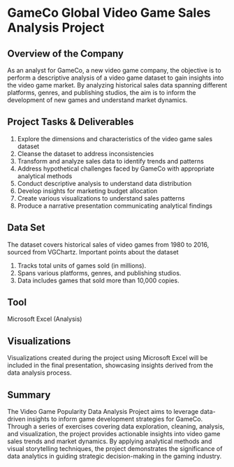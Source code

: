 # GameCo Global Video Game Sales Analysis Project


## Overview of the Company
As an analyst for GameCo, a new video game company, the objective is to perform a descriptive analysis of a video game dataset to gain insights into the video game market. By analyzing historical sales data spanning different platforms, genres, and publishing studios, the aim is to inform the development of new games and understand market dynamics.

## Project Tasks & Deliverables   
1. Explore the dimensions and characteristics of the video game sales dataset
2. Cleanse the dataset to address inconsistencies
3. Transform and analyze sales data to identify trends and patterns
4. Address hypothetical challenges faced by GameCo with appropriate analytical methods
5. Conduct descriptive analysis to understand data distribution
6. Develop insights for marketing budget allocation
7. Create various visualizations to understand sales patterns
8. Produce a narrative presentation communicating analytical findings

## Data Set
The dataset covers historical sales of video games from 1980 to 2016, sourced from VGChartz. Important points about the dataset
1. Tracks total units of games sold (in millions).
2. Spans various platforms, genres, and publishing studios.
3. Data includes games that sold more than 10,000 copies.

## Tool
Microsoft Excel (Analysis)

## Visualizations
Visualizations created during the project using Microsoft Excel will be included in the final presentation, showcasing insights derived from the data analysis process.

## Summary
The Video Game Popularity Data Analysis Project aims to leverage data-driven insights to inform game development strategies for GameCo. Through a series of exercises covering data exploration, cleaning, analysis, and visualization, the project provides actionable insights into video game sales trends and market dynamics. By applying analytical methods and visual storytelling techniques, the project demonstrates the significance of data analytics in guiding strategic decision-making in the gaming industry.

